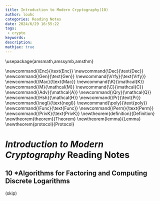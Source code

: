 ```yaml
---
title: Introduction to Modern Cryptography(10)
author: louhc
categories: Reading Notes
date: 2024/6/29 16:55:22
tags:
 - crypto
keywords: 
description:
mathjax: true
---
```


\usepackage{amsmath,amssymb,amsthm}

\newcommand{\Enc}{\text{Enc}}
\newcommand{\Dec}{\text{Dec}}
\newcommand{\Gen}{\text{Gen}}
\newcommand{\Vrfy}{\text{Vrfy}}
\newcommand{\Mac}{\text{Mac}}
\newcommand{\K}{\mathcal{K}}
\newcommand{\M}{\mathcal{M}}
\newcommand{\C}{\mathcal{C}}
\newcommand{\Adv}{\mathcal{A}}
\newcommand{\Qry}{\mathcal{Q}}
\newcommand{\Hsh}{\mathcal{H}}
\newcommand{\Pr}{\text{Pr}}
\newcommand{\negl}{\text{negl}}
\newcommand{\poly}{\text{poly}}
\newcommand{\Func}{\text{Func}}
\newcommand{\Perm}{\text{Perm}}
\newcommand{\PrivK}{\text{PrivK}}
\newtheorem{definition}{Definition}
\newtheorem{theorem}{Theorem}
\newtheorem{lemma}{Lemma}
\newtheorem{protocol}{Protocol}

# *Introduction to Modern Cryptography* Reading Notes

## 10 *Algorithms for Factoring and Computing Discrete Logarithms

(skip)